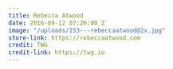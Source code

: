 ```yaml
---
title: Rebecca Atwood
date: 2016-09-12 07:26:00 Z
image: "/uploads/153---rebeccaatwood@2x.jpg"
store-link: https://rebeccaatwood.com
credit: TWG
credit-link: https://twg.io
---
```


